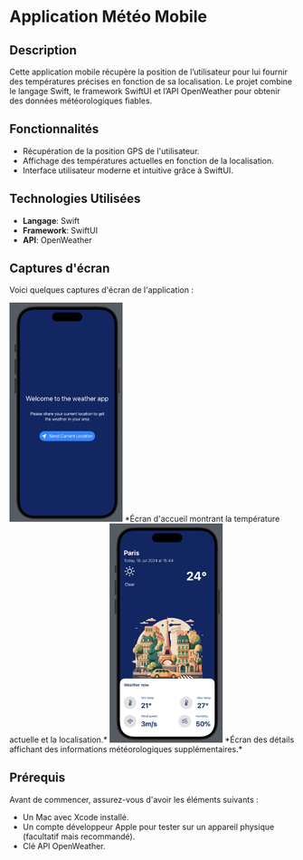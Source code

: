 # Application Météo Mobile

## Description
Cette application mobile récupère la position de l’utilisateur pour lui fournir des températures précises en fonction de sa localisation. Le projet combine le langage Swift, le framework SwiftUI et l’API OpenWeather pour obtenir des données météorologiques fiables.

## Fonctionnalités
- Récupération de la position GPS de l'utilisateur.
- Affichage des températures actuelles en fonction de la localisation.
- Interface utilisateur moderne et intuitive grâce à SwiftUI.

## Technologies Utilisées
- **Langage**: Swift
- **Framework**: SwiftUI
- **API**: OpenWeather

## Captures d'écran

Voici quelques captures d'écran de l'application :

<img src="screenshots/home_screen.png" alt="Écran d'accueil" width="200"/>
*Écran d'accueil montrant la température actuelle et la localisation.*

<img src="screenshots/detail_screen.png" alt="Écran des détails" width="200"/>
*Écran des détails affichant des informations météorologiques supplémentaires.*

## Prérequis
Avant de commencer, assurez-vous d'avoir les éléments suivants :
- Un Mac avec Xcode installé.
- Un compte développeur Apple pour tester sur un appareil physique (facultatif mais recommandé).
- Clé API OpenWeather.
